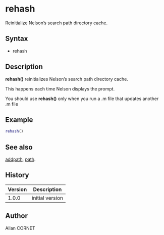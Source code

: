 # rehash

Reinitialize Nelson’s search path directory cache.

## Syntax

- rehash

## Description

  <p><b>rehash()</b> reinitializes Nelson’s search path directory cache.</p>
  <p>This happens each time Nelson displays the prompt.</p>
  <p>You should use <b>rehash()</b> only when you run a .m file that updates another .m file</p>

## Example

```matlab
rehash()
```

## See also

[addpath](addpath.md), [path](path.md).

## History

| Version | Description     |
| ------- | --------------- |
| 1.0.0   | initial version |

## Author

Allan CORNET
